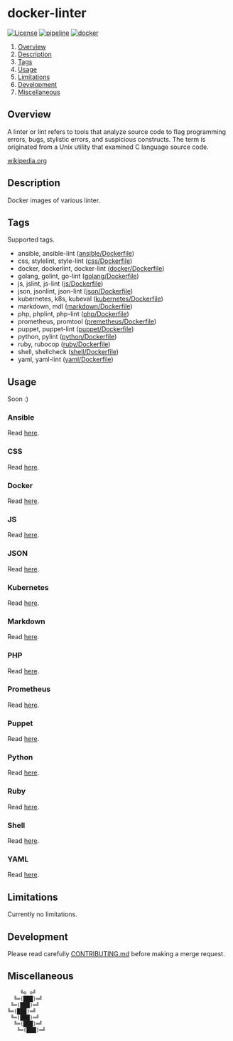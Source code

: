 # docker-linter

[![License][license-img]][license-href]
[![pipeline][pipeline-img]][pipeline-href]
[![docker][docker-img]][docker-href]

1. [Overview](#overview)
2. [Description](#description)
3. [Tags](#tags)
4. [Usage](#usage)
5. [Limitations](#limitations)
6. [Development](#development)
7. [Miscellaneous](#miscellaneous)

## Overview

A linter or lint  refers to tools that analyze source  code to flag programming
errors,  bugs,  stylistic  errors,  and  suspicious  constructs.  The  term  is
originated from a Unix utility that examined C language source code.

[wikipedia.org][overview-href]

## Description

Docker images of various linter.

## Tags

Supported tags.

- ansible, ansible-lint ([ansible/Dockerfile](ansible/Dockerfile))
- css, stylelint, style-lint ([css/Dockerfile](css/Dockerfile))
- docker, dockerlint, docker-lint ([docker/Dockerfile](docker/Dockerfile))
- golang, golint, go-lint ([golang/Dockerfile](golang/Dockerfile))
- js, jslint, js-lint ([js/Dockerfile](js/Dockerfile))
- json, jsonlint, json-lint ([json/Dockerfile](json/Dockerfile))
- kubernetes, k8s, kubeval ([kubernetes/Dockerfile](kubernetes/Dockerfile))
- markdown, mdl ([markdown/Dockerfile](markdown/Dockerfile))
- php, phplint, php-lint ([php/Dockerfile](php/Dockerfile))
- prometheus, promtool ([premetheus/Dockerfile](prometheus/Dockerfile))
- puppet, puppet-lint ([puppet/Dockerfile](puppet/Dockerfile))
- python, pylint ([python/Dockerfile](python/Dockerfile))
- ruby, rubocop ([ruby/Dockerfile](ruby/Dockerfile))
- shell, shellcheck ([shell/Dockerfile](shell/Dockerfile))
- yaml, yaml-lint ([yaml/Dockerfile](yaml/Dockerfile))

## Usage

Soon :)

### Ansible

Read [here](https://github.com/willthames/ansible-lint).

### CSS

Read [here](https://github.com/stylelint/stylelint).

### Docker

Read [here](https://github.com/redcoolbeans/dockerlint).

### JS

Read [here](https://github.com/reid/node-jslint).

### JSON

Read [here](https://github.com/pagerduty/jsonlint).

### Kubernetes

Read [here](https://github.com/garethr/kubeval).

### Markdown

Read [here](https://github.com/markdownlint/markdownlint).

### PHP

Read [here](https://github.com/overtrue/phplint).

### Prometheus

Read [here](https://github.com/prometheus/prometheus).

### Puppet

Read [here](https://github.com/rodjek/puppet-lint).

### Python

Read [here](https://github.com/pycqa/pylint).

### Ruby

Read [here](https://github.com/bbatsov/rubocop).

### Shell

Read [here](https://github.com/koalaman/shellcheck).

### YAML

Read [here](https://github.com/pryz/yaml-lint).

## Limitations

Currently no limitations.

## Development

Please read carefully [CONTRIBUTING.md][contribute-href]  before making a merge
request.

## Miscellaneous

```
    ╚⊙ ⊙╝
  ╚═(███)═╝
 ╚═(███)═╝
╚═(███)═╝
 ╚═(███)═╝
  ╚═(███)═╝
   ╚═(███)═╝
```

[license-img]: https://img.shields.io/badge/license-Apache-blue.svg
[license-href]: LICENSE
[pipeline-img]: https://git.vpgrp.io/docker/docker-linter/badges/master/pipeline.svg
[pipeline-href]: https://git.vpgrp.io/docker/docker-linter/commits/master
[docker-img]: https://img.shields.io/docker/pulls/vpgrp/linter.svg
[docker-href]: https://hub.docker.com/r/vpgrp/linter/
[overview-href]: https://en.wikipedia.org/wiki/Lint_(software)
[contribute-href]: CONTRIBUTING.md
